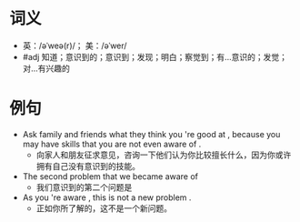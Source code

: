 # 词义
- 英：/əˈweə(r)/； 美：/əˈwer/
- #adj 知道；意识到的；意识到；发现；明白；察觉到；有…意识的；发觉；对…有兴趣的
# 例句
- Ask family and friends what they think you 're good at , because you may have skills that you are not even aware of .
	- 向家人和朋友征求意见，咨询一下他们认为你比较擅长什么，因为你或许拥有自己没有意识到的技能。
- The second problem that we became aware of
	- 我们意识到的第二个问题是
- As you 're aware , this is not a new problem .
	- 正如你所了解的，这不是一个新问题。
